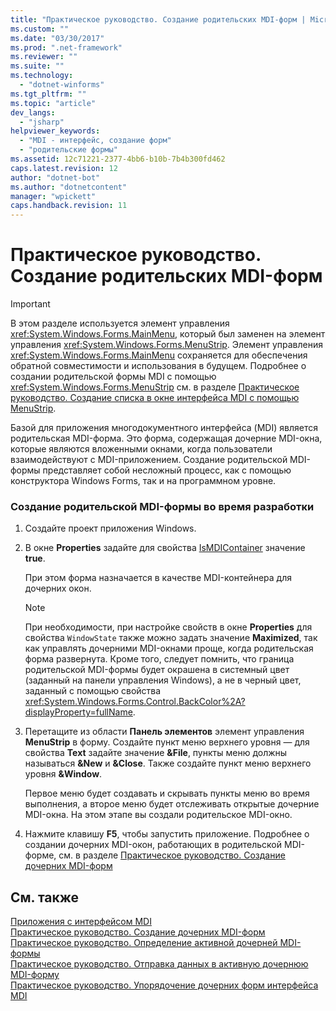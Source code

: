 ```yaml
---
title: "Практическое руководство. Создание родительских MDI-форм | Microsoft Docs"
ms.custom: ""
ms.date: "03/30/2017"
ms.prod: ".net-framework"
ms.reviewer: ""
ms.suite: ""
ms.technology: 
  - "dotnet-winforms"
ms.tgt_pltfrm: ""
ms.topic: "article"
dev_langs: 
  - "jsharp"
helpviewer_keywords: 
  - "MDI - интерфейс, создание форм"
  - "родительские формы"
ms.assetid: 12c71221-2377-4bb6-b10b-7b4b300fd462
caps.latest.revision: 12
author: "dotnet-bot"
ms.author: "dotnetcontent"
manager: "wpickett"
caps.handback.revision: 11
---
```

# Практическое руководство. Создание родительских MDI-форм
> [!IMPORTANT]
>  В этом разделе используется элемент управления <xref:System.Windows.Forms.MainMenu>, который был заменен на элемент управления <xref:System.Windows.Forms.MenuStrip>.  Элемент управления <xref:System.Windows.Forms.MainMenu> сохраняется для обеспечения обратной совместимости и использования в будущем.  Подробнее о создании родительской формы MDI с помощью <xref:System.Windows.Forms.MenuStrip> см. в разделе [Практическое руководство. Создание списка в окне интерфейса MDI с помощью MenuStrip](../../../../docs/framework/winforms/controls/how-to-create-an-mdi-window-list-with-menustrip-windows-forms.md).  
  
 Базой для приложения многодокументного интерфейса \(MDI\) является родительская MDI\-форма.  Это форма, содержащая дочерние MDI\-окна, которые являются вложенными окнами, когда пользователи взаимодействуют с MDI\-приложением.  Создание родительской MDI\-формы представляет собой несложный процесс, как с помощью конструктора Windows Forms, так и на программном уровне.  
  
### Создание родительской MDI\-формы во время разработки  
  
1.  Создайте проект приложения Windows.  
  
2.  В окне **Properties** задайте для свойства [IsMDIContainer](frlrfSystemWindowsFormsFormClassIsMDIContainerTopic) значение **true**.  
  
     При этом форма назначается в качестве MDI\-контейнера для дочерних окон.  
  
    > [!NOTE]
    >  При необходимости, при настройке свойств в окне **Properties** для свойства `WindowState` также можно задать значение **Maximized**, так как управлять дочерними MDI\-окнами проще, когда родительская форма развернута.  Кроме того, следует помнить, что граница родительской MDI\-формы будет окрашена в системный цвет \(заданный на панели управления Windows\), а не в черный цвет, заданный с помощью свойства <xref:System.Windows.Forms.Control.BackColor%2A?displayProperty=fullName>.  
  
3.  Перетащите из области **Панель элементов** элемент управления **MenuStrip** в форму.  Создайте пункт меню верхнего уровня — для свойства **Text** задайте значение **&File**, пункты меню должны называться **&New** и **&Close**.  Также создайте пункт меню верхнего уровня **&Window**.  
  
     Первое меню будет создавать и скрывать пункты меню во время выполнения, а второе меню будет отслеживать открытые дочерние MDI\-окна.  На этом этапе вы создали родительское MDI\-окно.  
  
4.  Нажмите клавишу **F5**, чтобы запустить приложение.  Подробнее о создании дочерних MDI\-окон, работающих в родительской MDI\-форме, см. в разделе [Практическое руководство. Создание дочерних MDI\-форм](../../../../docs/framework/winforms/advanced/how-to-create-mdi-child-forms.md)  
  
## См. также  
 [Приложения с интерфейсом MDI](../../../../docs/framework/winforms/advanced/multiple-document-interface-mdi-applications.md)   
 [Практическое руководство. Создание дочерних MDI\-форм](../../../../docs/framework/winforms/advanced/how-to-create-mdi-child-forms.md)   
 [Практическое руководство. Определение активной дочерней MDI\-формы](../../../../docs/framework/winforms/advanced/how-to-determine-the-active-mdi-child.md)   
 [Практическое руководство. Отправка данных в активную дочернюю MDI\-форму](../../../../docs/framework/winforms/advanced/how-to-send-data-to-the-active-mdi-child.md)   
 [Практическое руководство. Упорядочение дочерних форм интерфейса MDI](../../../../docs/framework/winforms/advanced/how-to-arrange-mdi-child-forms.md)